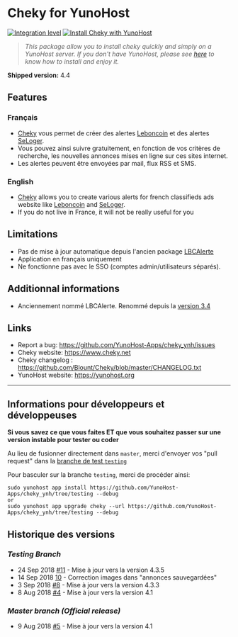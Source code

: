 # Cheky for YunoHost

[![Integration level](https://dash.yunohost.org/integration/cheky.svg)](https://ci-apps.yunohost.org/jenkins/job/cheky%20%28Community%29/lastBuild/consoleFull)
[![Install Cheky with YunoHost](https://install-app.yunohost.org/install-with-yunohost.png)](https://install-app.yunohost.org/?app=cheky)

> *This package allow you to install cheky quickly and simply on a YunoHost server.
If you don't have YunoHost, please see [here](https://yunohost.org/#/install) to know how to install and enjoy it.*

**Shipped version:** 4.4

## Features

### Français
  * [Cheky](https://www.cheky.net) vous permet de créer des alertes [Leboncoin](http://leboncoin.fr/) et des alertes [SeLoger](http://www.seloger.com/).
  * Vous pouvez ainsi suivre gratuitement, en fonction de vos critères de recherche, les nouvelles annonces mises en ligne sur ces sites internet.
  * Les alertes peuvent être envoyées par mail, flux RSS et SMS.

### English
  * [Cheky](https://www.cheky.net) allows you to create various alerts for french classifieds ads website like [Leboncoin](http://leboncoin.fr/) and [SeLoger](http://www.seloger.com/).
  * If you do not live in France, it will not be really useful for you

## Limitations

  * Pas de mise à jour automatique depuis l'ancien package [LBCAlerte](https://github.com/YunoHost-Apps/LBCAlerte_ynh)
  * Application en français uniquement
  * Ne fonctionne pas avec le SSO (comptes admin/utilisateurs séparés).

## Additionnal informations

  * Anciennement nommé LBCAlerte. Renommé depuis la [version 3.4](https://www.cheky.net/changelog#v3_4)

## Links

 * Report a bug: https://github.com/YunoHost-Apps/cheky_ynh/issues
 * Cheky website: https://www.cheky.net
 * Cheky changelog : https://github.com/Blount/Cheky/blob/master/CHANGELOG.txt
 * YunoHost website: https://yunohost.org

---

## Informations pour développeurs et développeuses

**Si vous savez ce que vous faites ET que vous souhaitez passer sur une version instable pour tester ou coder**

Au lieu de fusionner directement dans `master`, merci d'envoyer vos "pull request" dans la [branche de test `testing`](https://github.com/YunoHost-Apps/cheky_ynh/tree/testing)

Pour basculer sur la branche `testing`, merci de procéder ainsi:
```
sudo yunohost app install https://github.com/YunoHost-Apps/cheky_ynh/tree/testing --debug
or
sudo yunohost app upgrade cheky --url https://github.com/YunoHost-Apps/cheky_ynh/tree/testing --debug
```

## Historique des versions
 
### _Testing Branch_

 * 24 Sep 2018 [#11](https://github.com/YunoHost-Apps/cheky_ynh/pull/11) - Mise à jour vers la version 4.3.5
 * 14 Sep 2018 [10](https://github.com/YunoHost-Apps/cheky_ynh/pull/10) - Correction images dans "annonces sauvegardées"
 * 3 Sep 2018 [#8](https://github.com/YunoHost-Apps/cheky_ynh/pull/8) - Mise à jour vers la version 4.3.3
 * 8 Aug 2018 [#4](https://github.com/YunoHost-Apps/cheky_ynh/pull/4) - Mise à jour vers la version 4.1

### _Master branch (Official release)_
 * 9 Aug 2018 [#5](https://github.com/YunoHost-Apps/cheky_ynh/pull/5) - Mise à jour vers la version 4.1

